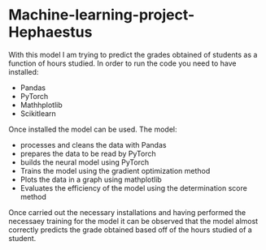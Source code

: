# Machine-learning-project-Hephaestus

With this model I am trying to predict the grades obtained of students as a function of hours studied. 
In order to run the code you need to have installed: 
- Pandas
- PyTorch
- Mathhplotlib
- Scikitlearn

Once installed the model can be used.
The model:
- processes and cleans the data with Pandas
- prepares the data to be read by PyTorch
- builds the neural model using PyTorch
- Trains the model using the gradient optimization method
- Plots the data in a graph using mathplotlib
- Evaluates the efficiency of the model using the determination score method


Once carried out the necessary installations and having performed the necessaey training for the model it can be observed that the model almost correctly predicts the grade obtained based off of the hours studied of a student.

